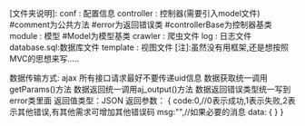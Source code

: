 [文件夹说明]:
conf : 配置信息
controller : 控制器(需要引入model文件)
    #comment为公共方法
    #error为返回错误类
    #controllerBase为控制器基类
module : 模型
    #Model为模型基类
crawler : 爬虫文件
log : 日志文件
database.sql:数据库文件
template : 视图文件
[注]:虽然没有用框架,还是想按照MVC的思想来写.....


数据传输方式: ajax
所有接口请求最好不要传递uid信息
数据获取统一调用getParams()方法
数据返回统一调用aj_output()方法
数据返回错误类型统一写到error类里面
返回值类型：JSON
返回参数：
{
  code:0,//0表示成功,1表示失败,2表示其他错误,有其他需求可增加其他错误码
  msg:"",//如果必要的消息
  data:
  {
  }
}



[数据库]:
数据库配置信息在conf下,线下数据库配置自己修改,线上数据库配置统一.
